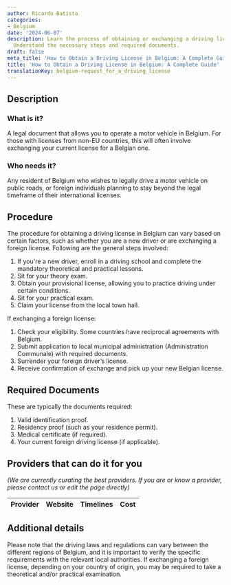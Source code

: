 ```yaml
---
author: Ricardo Batista
categories:
- Belgium
date: '2024-06-07'
description: Learn the process of obtaining or exchanging a driving license in Belgium.
  Understand the necessary steps and required documents.
draft: false
meta_title: 'How to Obtain a Driving License in Belgium: A Complete Guide'
title: 'How to Obtain a Driving License in Belgium: A Complete Guide'
translationKey: belgium-request_for_a_driving_license
---
```


## Description
### What is it?
A legal document that allows you to operate a motor vehicle in Belgium. For those with licenses from non-EU countries, this will often involve exchanging your current license for a Belgian one.

### Who needs it?
Any resident of Belgium who wishes to legally drive a motor vehicle on public roads, or foreign individuals planning to stay beyond the legal timeframe of their international licenses.

## Procedure
The procedure for obtaining a driving license in Belgium can vary based on certain factors, such as whether you are a new driver or are exchanging a foreign license. Following are the general steps involved:

1. If you're a new driver, enroll in a driving school and complete the mandatory theoretical and practical lessons.
2. Sit for your theory exam.
3. Obtain your provisional license, allowing you to practice driving under certain conditions.
4. Sit for your practical exam.
5. Claim your license from the local town hall. 

If exchanging a foreign license:

1. Check your eligibility. Some countries have reciprocal agreements with Belgium.
2. Submit application to local municipal administration (Administration Communale) with required documents.
3. Surrender your foreign driver’s license.
4. Receive confirmation of exchange and pick up your new Belgian license.

## Required Documents
These are typically the documents required:

1. Valid identification proof.
2. Residency proof (such as your residence permit).
3. Medical certificate (if required).
4. Your current foreign driving license (if applicable).

## Providers that can do it for you

_(We are currently curating the best providers. If you are or know a provider, please contact us or edit the page directly)_

| Provider        |     Website     |     Timelines    |       Cost      |
| --------------- | --------------- |  :-------------: | :-------------: |

## Additional details
Please note that the driving laws and regulations can vary between the different regions of Belgium, and it is important to verify the specific requirements with the relevant local authorities. If exchanging a foreign license, depending on your country of origin, you may be required to take a theoretical and/or practical examination.